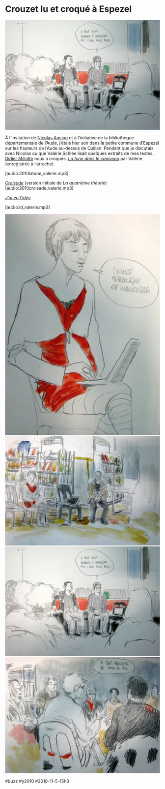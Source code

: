 # Crouzet lu et croqué à Espezel

![](_i/espezel3.webp)

À l’invitation de [Nicolas Ancion](http://www.nicolasancion.com/) et à l’initiative de la bibliothèque départementale de l’Aude, j’étais hier soir dans la petite commune d’Espezel sur les hauteurs de l’Aude au-dessus de Quillan. Pendant que je discutais avec Nicolas ou que Valérie Schlée lisait quelques extraits de mes textes, [Didier Millotte](http://dimillotteblog.blogspot.com/) nous a croqués.
*[La tune dans le caniveau](../../page/tune-caniveau)* par Valérie (enregistrée à l’arrache)

[audio:2010latune\_valerie.mp3]

*[Croisade](../../page/la-quatrieme-theorie)* (version initiale de *La quatrième théorie*) 
[audio:2010croisade\_valerie.mp3]

*[J’ai eu l’idée](../../page/id)*

[audio:id\_valerie.mp3]

![](_i/espezel.webp)
![](_i/espezel2.webp)
![](_i/espezel3.webp)
![](_i/espezel4.webp)

#buzz #y2010 #2010-11-5-15h3
